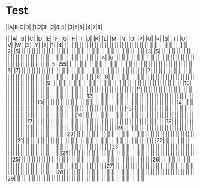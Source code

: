 # Test

||A|B|C|D|
|1|2|3|
|2|4|4|
|3|6|5|
|4|7|6|


||    |A|    |B|    |C|    |D|    |E|    |F|    |G|    |H|    |I|    |J|    |K|    |L|    |M|    |N|    |O|    |P|    |Q|    |R|    |S|    |T|    |U|    |V|    |W|    |X|    |Y|    |Z|
|1|    |4|    ||    ||    ||    ||    ||    ||    ||    ||    ||    ||    ||    ||    ||    ||    ||    ||    ||    ||    ||    ||    ||    ||    ||    ||    ||
|2|    |5|    ||    ||    ||    ||    ||    ||    ||    ||    ||    ||    ||    ||    ||    ||    ||    ||    ||    ||    ||    ||    ||    ||    ||    ||    ||
|3|    |5|    ||    ||    ||    ||    ||    ||    ||    ||    ||    ||    ||    ||    ||    ||    ||    ||    ||    ||    ||    ||    ||    ||    ||    ||    ||
|4|    |6|    ||    ||    ||    ||    ||    ||    ||    ||    ||    ||    ||    ||    ||    ||    ||    ||    ||    ||    ||    ||    ||    ||    ||    ||    ||
|5|    |55|    ||    ||    ||    ||    ||    ||    ||    ||    ||    ||    ||    ||    ||    ||    ||    ||    ||    ||    ||    ||    ||    ||    ||    ||    ||
|6|    |7|    ||    ||    ||    ||    ||    ||    ||    ||    ||    ||    ||    ||    ||    ||    ||    ||    ||    ||    ||    ||    ||    ||    ||    ||    ||
|7|    ||    ||    ||    ||    ||    ||    ||    ||    ||    ||    ||    ||    ||    ||    ||    ||    ||    ||    ||    ||    ||    ||    ||    ||    ||    ||
|8|    |8|    ||    ||    ||    ||    ||    ||    ||    ||    ||    ||    ||    ||    ||    ||    ||    ||    ||    ||    ||    ||    ||    ||    ||    ||    ||
|9|    ||    ||    ||    ||    ||    ||    ||    ||    ||    ||    ||    ||    ||    ||    ||    ||    ||    ||    ||    ||    ||    ||    ||    ||    ||    ||
|10|    ||    ||    ||    ||    ||    ||    ||    ||    ||    ||    ||    ||    ||    ||    ||    ||    ||    ||    ||    ||    ||    ||    ||    ||    ||    ||
|11|    ||    ||    ||    ||    ||    ||    ||    ||    ||    ||    ||    ||    ||    ||    ||    ||    ||    ||    ||    ||    ||    ||    ||    ||    ||    ||
|12|    ||    ||    ||    ||    ||    ||    ||    ||    ||    ||    ||    ||    ||    ||    ||    ||    ||    ||    ||    ||    ||    ||    ||    ||    ||    ||
|13|    ||    ||    ||    ||    ||    ||    ||    ||    ||    ||    ||    ||    ||    ||    ||    ||    ||    ||    ||    ||    ||    ||    ||    ||    ||    ||
|14|    ||    ||    ||    ||    ||    ||    ||    ||    ||    ||    ||    ||    ||    ||    ||    ||    ||    ||    ||    ||    ||    ||    ||    ||    ||    ||
|15|    ||    ||    ||    ||    ||    ||    ||    ||    ||    ||    ||    ||    ||    ||    ||    ||    ||    ||    ||    ||    ||    ||    ||    ||    ||    ||
|16|    ||    ||    ||    ||    ||    ||    ||    ||    ||    ||    ||    ||    ||    ||    ||    ||    ||    ||    ||    ||    ||    ||    ||    ||    ||    ||
|17|    ||    ||    ||    ||    ||    ||    ||    ||    ||    ||    ||    ||    ||    ||    ||    ||    ||    ||    ||    ||    ||    ||    ||    ||    ||    ||
|18|    ||    ||    ||    ||    ||    ||    ||    ||    ||    ||    ||    ||    ||    ||    ||    ||    ||    ||    ||    ||    ||    ||    ||    ||    ||    ||
|19|    ||    ||    ||    ||    ||    ||    ||    ||    ||    ||    ||    ||    ||    ||    ||    ||    ||    ||    ||    ||    ||    ||    ||    ||    ||    ||
|20|    ||    ||    ||    ||    ||    ||    ||    ||    ||    ||    ||    ||    ||    ||    ||    ||    ||    ||    ||    ||    ||    ||    ||    ||    ||    ||
|21|    ||    ||    ||    ||    ||    ||    ||    ||    ||    ||    ||    ||    ||    ||    ||    ||    ||    ||    ||    ||    ||    ||    ||    ||    ||    ||
|22|    ||    ||    ||    ||    ||    ||    ||    ||    ||    ||    ||    ||    ||    ||    ||    ||    ||    ||    ||    ||    ||    ||    ||    ||    ||    ||
|23|    ||    ||    ||    ||    ||    ||    ||    ||    ||    ||    ||    ||    ||    ||    ||    ||    ||    ||    ||    ||    ||    ||    ||    ||    ||    ||
|24|    ||    ||    ||    ||    ||    ||    ||    ||    ||    ||    ||    ||    ||    ||    ||    ||    ||    ||    ||    ||    ||    ||    ||    ||    ||    ||
|25|    ||    ||    ||    ||    ||    ||    ||    ||    ||    ||    ||    ||    ||    ||    ||    ||    ||    ||    ||    ||    ||    ||    ||    ||    ||    ||
|26|    ||    ||    ||    ||    ||    ||    ||    ||    ||    ||    ||    ||    ||    ||    ||    ||    ||    ||    ||    ||    ||    ||    ||    ||    ||    ||
|27|    ||    ||    ||    ||    ||    ||    ||    ||    ||    ||    ||    ||    ||    ||    ||    ||    ||    ||    ||    ||    ||    ||    ||    ||    ||    ||
|28|    ||    ||    ||    ||    ||    ||    ||    ||    ||    ||    ||    ||    ||    ||    ||    ||    ||    ||    ||    ||    ||    ||    ||    ||    ||    ||
|29|    ||    ||    ||    ||    ||    ||    ||    ||    ||    ||    ||    ||    ||    ||    ||    ||    ||    ||    ||    ||    ||    ||    ||    ||    ||    ||
